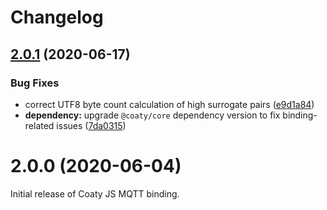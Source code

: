 # Changelog

<a name="2.0.1"></a>
## [2.0.1](https://github.com/coatyio/binding.mqtt.js/compare/v2.0.0...v2.0.1) (2020-06-17)

### Bug Fixes

* correct UTF8 byte count calculation of high surrogate pairs ([e9d1a84](https://github.com/coatyio/binding.mqtt.js/commit/e9d1a84c917ee44ba998dc383b540398eb5d2e6c))
* **dependency:** upgrade `@coaty/core` dependency version to fix binding-related issues ([7da0315](https://github.com/coatyio/binding.mqtt.js/commit/7da0315b8ecfed39c053fb30b9ae80d1e88b956f))

<a name="2.0.0"></a>
# 2.0.0 (2020-06-04)

Initial release of Coaty JS MQTT binding.

